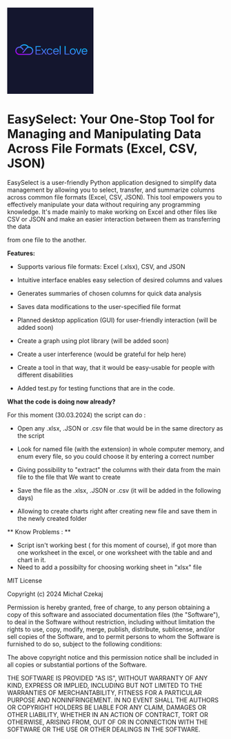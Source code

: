 ![EasySelect Logo](https://github.com/czekem/excel_love/blob/main/ec777f4a74014805b9f40ca39caedbdd.png)



# EasySelect: Your One-Stop Tool for Managing and Manipulating Data Across File Formats (Excel, CSV, JSON)


EasySelect is a user-friendly Python application designed to simplify data management by allowing you to select, transfer, and summarize columns across common file formats (Excel, CSV, JSON). This tool empowers you to effectively manipulate your data without requiring any programming knowledge. It's made mainly to make working on Excel and other files like CSV or JSON and make an easier interaction between them as transferring the data

from one file to the another.


**Features:**


* Supports various file formats: Excel (.xlsx), CSV, and JSON

* Intuitive interface enables easy selection of desired columns and values

* Generates summaries of chosen columns for quick data analysis

* Saves data modifications to the user-specified file format

* Planned desktop application (GUI) for user-friendly interaction (will be added soon)

* Create a graph using plot library (will be added soon)

* Create a user interference (would be grateful for help here)

* Create a tool in that way, that it would be easy-usable for people with different disabilities

* Added test.py for testing functions that are in the code.


**What the code is doing now already?**


For this moment (30.03.2024) the script can do :


* Open any .xlsx, .JSON or .csv file that would be in the same directory as the script

* Look for named file (with the extension) in whole computer memory, and enum every file, so you could choose it by entering a correct number

* Giving possibility to "extract" the columns with their data from the main file to the file that We want to create

* Save the file as the .xlsx, .JSON or .csv (it will be added in the following days)

* Allowing to create charts right after creating new file and save them in the newly created folder

** Know Problems : **

* Script isn't working best ( for this moment of course), if got more than one worksheet in the excel, or one worksheet with the table and and chart in it.
* Need to add a possibilty for choosing working sheet in "xlsx" file






MIT License

Copyright (c) 2024 Michał Czekaj

Permission is hereby granted, free of charge, to any person obtaining a copy
of this software and associated documentation files (the "Software"), to deal
in the Software without restriction, including without limitation the rights
to use, copy, modify, merge, publish, distribute, sublicense, and/or sell
copies of the Software, and to permit persons to whom the Software is
furnished to do so, subject to the following conditions:

The above copyright notice and this permission notice shall be included in all
copies or substantial portions of the Software.

THE SOFTWARE IS PROVIDED "AS IS", WITHOUT WARRANTY OF ANY KIND, EXPRESS OR
IMPLIED, INCLUDING BUT NOT LIMITED TO THE WARRANTIES OF MERCHANTABILITY,
FITNESS FOR A PARTICULAR PURPOSE AND NONINFRINGEMENT. IN NO EVENT SHALL THE
AUTHORS OR COPYRIGHT HOLDERS BE LIABLE FOR ANY CLAIM, DAMAGES OR OTHER
LIABILITY, WHETHER IN AN ACTION OF CONTRACT, TORT OR OTHERWISE, ARISING FROM,
OUT OF OR IN CONNECTION WITH THE SOFTWARE OR THE USE OR OTHER DEALINGS IN THE
SOFTWARE.
  
